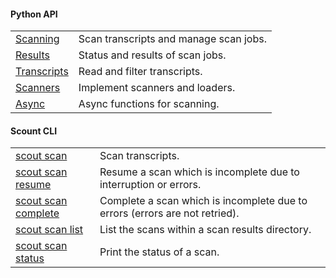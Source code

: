 
#### Python API

|  |  |
|----|----|
| [Scanning](/reference/scanning.qmd) | Scan transcripts and manage scan jobs. |
| [Results](/reference/results.qmd) | Status and results of scan jobs.|
| [Transcripts](/reference/transcript.qmd) | Read and filter transcripts. |
| [Scanners](/reference/scanner.qmd) | Implement scanners and loaders. |
| [Async](/reference/async.qmd) | Async functions for scanning. |


#### Scount CLI

|  |  |
|------------------------------------|------------------------------------|
| [scout scan](/reference/scout_scan.qmd) | Scan transcripts. |
| [scout scan resume](/reference/scout_scan.qmd#scout-scan-resume) | Resume a scan which is incomplete due to interruption or errors. |
| [scout scan complete](/reference/scout_scan.qmd#scout-scan-complete) | Complete a scan which is incomplete due to errors (errors are not retried). |
| [scout scan list](/reference/scout_scan.qmd#scout-scan-resume) | List the scans within a scan results directory. |
| [scout scan status](/reference/scout_scan.qmd#scout-scan-status) | Print the status of a scan. |
